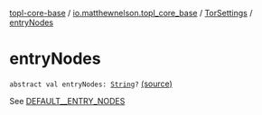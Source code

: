 [topl-core-base](../../index.md) / [io.matthewnelson.topl_core_base](../index.md) / [TorSettings](index.md) / [entryNodes](./entry-nodes.md)

# entryNodes

`abstract val entryNodes: `[`String`](https://kotlinlang.org/api/latest/jvm/stdlib/kotlin/-string/index.html)`?` [(source)](https://github.com/05nelsonm/TorOnionProxyLibrary-Android/blob/master/topl-core-base/src/main/java/io/matthewnelson/topl_core_base/TorSettings.kt#L121)

See [DEFAULT__ENTRY_NODES](-d-e-f-a-u-l-t__-e-n-t-r-y_-n-o-d-e-s.md)

